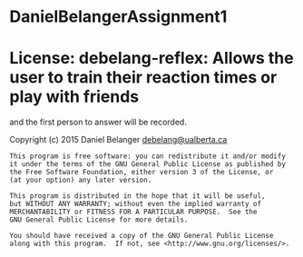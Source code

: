 # DanielBelangerAssignment1

# License: debelang-reflex: Allows the user to train their reaction times or play with friends
and the first person to answer will be recorded.

Copyright (c) 2015 Daniel Belanger debelang@ualberta.ca

    This program is free software: you can redistribute it and/or modify
    it under the terms of the GNU General Public License as published by
    the Free Software Foundation, either version 3 of the License, or
    (at your option) any later version.

    This program is distributed in the hope that it will be useful,
    but WITHOUT ANY WARRANTY; without even the implied warranty of
    MERCHANTABILITY or FITNESS FOR A PARTICULAR PURPOSE.  See the
    GNU General Public License for more details.

    You should have received a copy of the GNU General Public License
    along with this program.  If not, see <http://www.gnu.org/licenses/>. 
